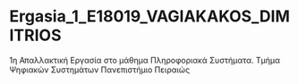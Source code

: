 # Ergasia_1_E18019_VAGIAKAKOS_DIMITRIOS
1η Απαλλακτική Εργασία στο μάθημα Πληροφοριακά Συστήματα. Τμήμα Ψηφιακών Συστημάτων Πανεπιστήμιο Πειραιώς
